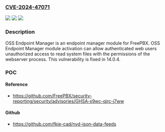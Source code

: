 ### [CVE-2024-47071](https://cve.mitre.org/cgi-bin/cvename.cgi?name=CVE-2024-47071)
![](https://img.shields.io/static/v1?label=Product&message=security-reporting&color=blue)
![](https://img.shields.io/static/v1?label=Version&message=%3D%20%3C%2014.0.4%20&color=brighgreen)
![](https://img.shields.io/static/v1?label=Vulnerability&message=CWE-22%3A%20Improper%20Limitation%20of%20a%20Pathname%20to%20a%20Restricted%20Directory%20('Path%20Traversal')&color=brighgreen)

### Description

OSS Endpoint Manager is an endpoint manager module for FreePBX. OSS Endpoint Manager module activation can allow authenticated web users unauthorized access to read system files with the permissions of the webserver process. This vulnerability is fixed in 14.0.4.

### POC

#### Reference
- https://github.com/FreePBX/security-reporting/security/advisories/GHSA-x9wc-qjrc-j7ww

#### Github
- https://github.com/fkie-cad/nvd-json-data-feeds

